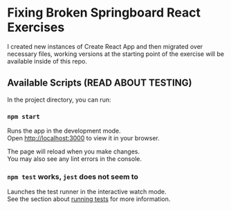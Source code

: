 # Fixing Broken Springboard React Exercises

I created new instances of Create React App and then migrated over necessary files, working versions at the starting point of the exercise will be available inside of this repo.

## Available Scripts (READ ABOUT TESTING)

In the project directory, you can run:

### `npm start`

Runs the app in the development mode.\
Open [http://localhost:3000](http://localhost:3000) to view it in your browser.

The page will reload when you make changes.\
You may also see any lint errors in the console.

### `npm test` works, `jest` does not seem to

Launches the test runner in the interactive watch mode.\
See the section about [running tests](https://facebook.github.io/create-react-app/docs/running-tests) for more information.
